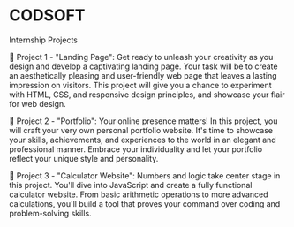 # CODSOFT
Internship Projects

📄 Project 1 - "Landing Page":
Get ready to unleash your creativity as you design and develop a captivating landing page. Your task will be to create an aesthetically pleasing and user-friendly web page that leaves a lasting impression on visitors. This project will give you a chance to experiment with HTML, CSS, and responsive design principles, and showcase your flair for web design.

📁 Project 2 - "Portfolio":
Your online presence matters! In this project, you will craft your very own personal portfolio website. It's time to showcase your skills, achievements, and experiences to the world in an elegant and professional manner. Embrace your individuality and let your portfolio reflect your unique style and personality.

🧮 Project 3 - "Calculator Website":
Numbers and logic take center stage in this project. You'll dive into JavaScript and create a fully functional calculator website. From basic arithmetic operations to more advanced calculations, you'll build a tool that proves your command over coding and problem-solving skills.
